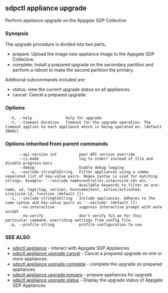 ## sdpctl appliance upgrade

Perform appliance upgrade on the Appgate SDP Collective

### Synopsis

The upgrade procedure is divided into two parts,
  - prepare: Upload the image new appliance image to the Appgate SDP Collective.
  - complete: Install a prepared upgrade on the secondary partition and perform a reboot to make the second partition the primary.

Additional subcommands included are:
  - status: view the current upgrade status on all appliances.
  - cancel: Cancel a prepared upgrade.


### Options

```
  -h, --help               help for upgrade
  -t, --timeout duration   Timeout for the upgrade operation. The timeout applies to each appliance which is being operated on. (default 30m0s)
```

### Options inherited from parent commands

```
      --api-version int          peer API version override
      --ci-mode                  log to stderr instead of file and disable progress-bars
      --debug                    Enable debug logging
  -e, --exclude stringToString   Filter appliances using a comma separated list of key-value pairs. Regex syntax is used for matching strings. Example: '--exclude name=controller,site=<site-id> etc.'.
                                 Available keywords to filter on are: name, id, tags|tag, version, hostname|host, active|activated, site|site-id, function (default [])
  -i, --include stringToString   Include appliances. Adheres to the same syntax and key-value pairs as '--exclude' (default [])
      --no-interactive           suppress interactive prompt with auto accept
      --no-verify                don't verify TLS on for this particular command, overriding settings from config file
  -p, --profile string           profile configuration to use
```

### SEE ALSO

* [sdpctl appliance](sdpctl_appliance.md)	 - interact with Appgate SDP Appliances
* [sdpctl appliance upgrade cancel](sdpctl_appliance_upgrade_cancel.md)	 - Cancel a prepared upgrade on one or more appliances
* [sdpctl appliance upgrade complete](sdpctl_appliance_upgrade_complete.md)	 - complete the upgrade on prepared appliances
* [sdpctl appliance upgrade prepare](sdpctl_appliance_upgrade_prepare.md)	 - prepare appliances for upgrade
* [sdpctl appliance upgrade status](sdpctl_appliance_upgrade_status.md)	 - Display the upgrade status of Appgate SDP Appliances


